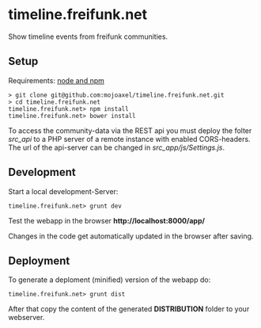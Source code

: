 # timeline.freifunk.net #

Show timeline events from freifunk communities.

## Setup ##

Requirements: [node and npm](http://nodejs.org/)

```
> git clone git@github.com:mojoaxel/timeline.freifunk.net.git
> cd timeline.freifunk.net
timeline.freifunk.net> npm install
timeline.freifunk.net> bower install
```

To access the community-data via the REST api you must deploy the folter *src_api* to a PHP server of a remote instance with enabled CORS-headers.
The url of the api-server can be changed in *src_app/js/Settings.js*.

## Development ##

Start a local development-Server:
```
timeline.freifunk.net> grunt dev
```

Test the webapp in the browser **http://localhost:8000/app/**

Changes in the code get automatically updated in the browser after saving.

## Deployment ##

To generate a deploment (minified) version of the webapp do:
```
timeline.freifunk.net> grunt dist
```

After that copy the content of the generated **DISTRIBUTION** folder to your webserver.

